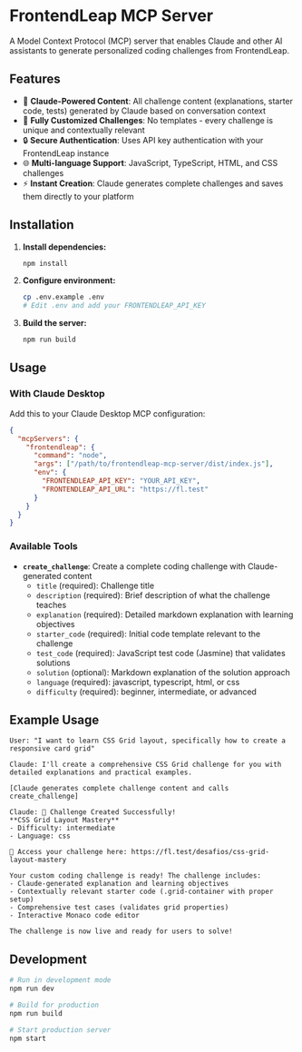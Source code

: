 # FrontendLeap MCP Server

A Model Context Protocol (MCP) server that enables Claude and other AI assistants to generate personalized coding challenges from FrontendLeap.

## Features

- 🧠 **Claude-Powered Content**: All challenge content (explanations, starter code, tests) generated by Claude based on conversation context
- 🎯 **Fully Customized Challenges**: No templates - every challenge is unique and contextually relevant
- 🔒 **Secure Authentication**: Uses API key authentication with your FrontendLeap instance
- 🌐 **Multi-language Support**: JavaScript, TypeScript, HTML, and CSS challenges
- ⚡ **Instant Creation**: Claude generates complete challenges and saves them directly to your platform

## Installation

1. **Install dependencies:**

   ```bash
   npm install
   ```

2. **Configure environment:**

   ```bash
   cp .env.example .env
   # Edit .env and add your FRONTENDLEAP_API_KEY
   ```

3. **Build the server:**
   ```bash
   npm run build
   ```

## Usage

### With Claude Desktop

Add this to your Claude Desktop MCP configuration:

```json
{
  "mcpServers": {
    "frontendleap": {
      "command": "node",
      "args": ["/path/to/frontendleap-mcp-server/dist/index.js"],
      "env": {
        "FRONTENDLEAP_API_KEY": "YOUR_API_KEY",
        "FRONTENDLEAP_API_URL": "https://fl.test"
      }
    }
  }
}
```

### Available Tools

- **`create_challenge`**: Create a complete coding challenge with Claude-generated content
  - `title` (required): Challenge title
  - `description` (required): Brief description of what the challenge teaches
  - `explanation` (required): Detailed markdown explanation with learning objectives
  - `starter_code` (required): Initial code template relevant to the challenge
  - `test_code` (required): JavaScript test code (Jasmine) that validates solutions
  - `solution` (optional): Markdown explanation of the solution approach
  - `language` (required): javascript, typescript, html, or css
  - `difficulty` (required): beginner, intermediate, or advanced

## Example Usage

```
User: "I want to learn CSS Grid layout, specifically how to create a responsive card grid"

Claude: I'll create a comprehensive CSS Grid challenge for you with detailed explanations and practical examples.

[Claude generates complete challenge content and calls create_challenge]

Claude: 🎯 Challenge Created Successfully!
**CSS Grid Layout Mastery**
- Difficulty: intermediate
- Language: css

🔗 Access your challenge here: https://fl.test/desafios/css-grid-layout-mastery

Your custom coding challenge is ready! The challenge includes:
- Claude-generated explanation and learning objectives
- Contextually relevant starter code (.grid-container with proper setup)
- Comprehensive test cases (validates grid properties)
- Interactive Monaco code editor

The challenge is now live and ready for users to solve!
```

## Development

```bash
# Run in development mode
npm run dev

# Build for production
npm run build

# Start production server
npm start
```
